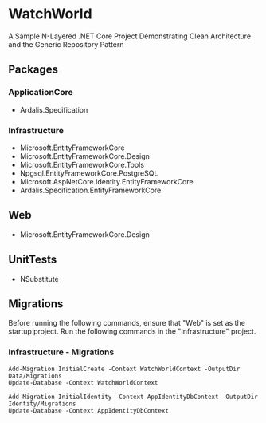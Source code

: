 # WatchWorld
A Sample N-Layered .NET Core Project Demonstrating Clean Architecture
and the Generic Repository Pattern

## Packages

### ApplicationCore
- Ardalis.Specification

### Infrastructure
- Microsoft.EntityFrameworkCore
- Microsoft.EntityFrameworkCore.Design
- Microsoft.EntityFrameworkCore.Tools
- Npgsql.EntityFrameworkCore.PostgreSQL
- Microsoft.AspNetCore.Identity.EntityFrameworkCore
- Ardalis.Specification.EntityFrameworkCore

## Web
- Microsoft.EntityFrameworkCore.Design

## UnitTests
- NSubstitute

## Migrations
Before running the following commands, ensure that "Web" is set as the
startup project. Run the following commands in the "Infrastructure"
project.

### Infrastructure - Migrations
```
Add-Migration InitialCreate -Context WatchWorldContext -OutputDir Data/Migrations
Update-Database -Context WatchWorldContext

Add-Migration InitialIdentity -Context AppIdentityDbContext -OutputDir Identity/Migrations
Update-Database -Context AppIdentityDbContext

```